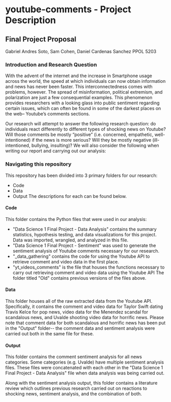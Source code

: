 # youtube-comments - Project Description

## Final Project Proposal
Gabriel Andres Soto, Sam Cohen, Daniel Cardenas Sanchez
PPOL 5203

### Introduction and Research Question
With the advent of the internet and the increase in Smartphone usage across the world, the speed at which individuals can now obtain information and news has never been faster. This interconnectedness comes with problems, however. The spread of misinformation, political extremism, and polarization are just a few consequential examples. This phenomenon provides researchers with a looking glass into public sentiment regarding certain issues, which can often be found in some of the darkest places on the web– Youtube’s comments sections. 

Our research will attempt to answer the following research question: do individuals react differently to different types of shocking news on Youtube?  Will those comments be mostly “positive” (i.e. concerned, empathetic, well-intentioned) if the news is more serious? Will they be mostly negative (ill-intentioned, bullying, insulting)? We will also consider the following when writing our report and carrying out our analysis:

### Navigating this repository
This repository has been divided into 3 primary folders for our research:
- Code
- Data
- Output
The descriptions for each can be found below.

#### Code
This folder contains the Python files that were used in our analysis:
- "Data Science 1 Final Project - Data Analysis" contains the summary statistics, hypothesis testing, and data visualizations for this project. Data was imported, wrangled, and analyzed in this file.
- "Data Science 1 Final Project - Sentiment" was used to generate the sentiment analysis of Youtube comments necessary for our research.
- "_data_gathering" contains the code for using the Youtube API to retrieve comment and video data in the first place.
- "yt_videos_comments" is the file that houses the functions necessary to carry out retrieving comment and video data using the Youtube API 
The folder titled "Old" contains previous versions of the files above.

#### Data
This folder houses all of the raw extracted data from the Youtube API. Specifically, it contains the comment and video data for Taylor Swift dating Travis Kelce for pop news, video data for the Menendez scandal for scandalous news, and Uvalde shooting video data for horrific news. Please note that comment data for both scandalous and horrific news has been put in the "Output" folder-- the comment data and sentiment analysis were carried out both in the same file for these. 

#### Output
This folder contains the comment sentiment analysis for all news categories. Some categories (e.g. Uvalde) have multiple sentiment analysis files. These files were concatenated with each other in the "Data Science 1 Final Project - Data Analysis" file when data analysis was being carried out. 

Along with the sentiment analysis output, this folder contains a literature review which outlines previous research carried out on reactions to shocking news, sentiment analysis, and the combination of both. 



